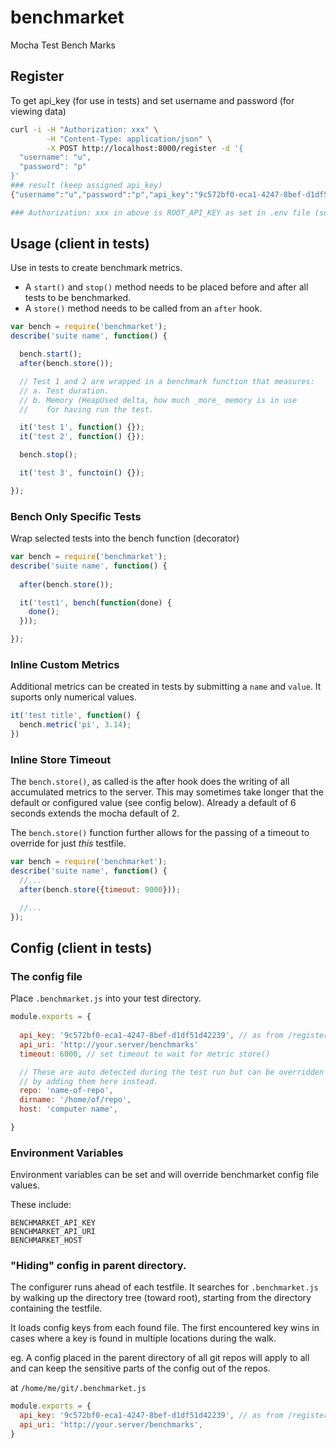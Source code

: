 # benchmarket

Mocha Test Bench Marks

## Register

To get api_key (for use in tests) and set username and password (for viewing data)

```bash
curl -i -H "Authorization: xxx" \
        -H "Content-Type: application/json" \
        -X POST http://localhost:8000/register -d '{
  "username": "u",
  "password": "p"
}'
### result (keep assigned api_key)
{"username":"u","password":"p","api_key":"9c572bf0-eca1-4247-8bef-d1df51d42239"}

### Authorization: xxx in above is ROOT_API_KEY as set in .env file (see benchmarket-server repo)
```

## Usage (client in tests)

Use in tests to create benchmark metrics.
* A `start()` and `stop()` method needs to be placed before and after all tests to be benchmarked.
* A `store()` method needs to be called from an `after` hook.

```javascript
var bench = require('benchmarket');
describe('suite name', function() {

  bench.start();
  after(bench.store());

  // Test 1 and 2 are wrapped in a benchmark function that measures:
  // a. Test duration.
  // b. Memory (HeapUsed delta, how much _more_ memory is in use
  //    for having run the test.

  it('test 1', function() {});
  it('test 2', function() {});

  bench.stop();

  it('test 3', functoin() {});

});
```

### Bench Only Specific Tests

Wrap selected tests into the bench function (decorator)

```javascript
var bench = require('benchmarket');
describe('suite name', function() {
  
  after(bench.store());

  it('test1', bench(function(done) {
    done();
  }));

});
```


### Inline Custom Metrics

Additional metrics can be created in tests by submitting a `name` and `value`. It suports only numerical values.

```javascript
it('test title', function() {
  bench.metric('pi', 3.14);
})
```

### Inline Store Timeout

The `bench.store()`, as called is the after hook does the writing of all accumulated metrics to the server. This may sometimes take longer that the default or configured value (see config below). Already a default of 6 seconds extends the mocha default of 2.

The `bench.store()` function further allows for the passing of a timeout to override for just _this_ testfile.

```javascript
var bench = require('benchmarket');
describe('suite name', function() {
  //...
  after(bench.store({timeout: 9000}));

  //...
});
```

## Config (client in tests)

### The config file

Place `.benchmarket.js` into your test directory.

```js
module.exports = {
  
  api_key: '9c572bf0-eca1-4247-8bef-d1df51d42239', // as from /register
  api_uri: 'http://your.server/benchmarks'
  timeout: 6000, // set timeout to wait for metric store()

  // These are auto detected during the test run but can be overridden
  // by adding them here instead.
  repo: 'name-of-repo',
  dirname: '/home/of/repo',
  host: 'computer name',

}
```

### Environment Variables

Environment variables can be set and will override benchmarket config file values.

These include:

```
BENCHMARKET_API_KEY
BENCHMARKET_API_URI
BENCHMARKET_HOST
```


### "Hiding" config in parent directory.

The configurer runs ahead of each testfile. It searches for `.benchmarket.js` by walking up the directory tree (toward root), starting from the directory containing the testfile.

It loads config keys from each found file. The first encountered key wins in cases where a key is found in multiple locations during the walk.

eg. A config placed in the parent directory of all git repos will apply to all and can keep the sensitive parts of the config out of the repos.

at `/home/me/git/.benchmarket.js`
```js
module.exports = {
  api_key: '9c572bf0-eca1-4247-8bef-d1df51d42239', // as from /register
  api_uri: 'http://your.server/benchmarks',
}
```


